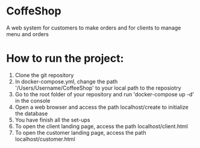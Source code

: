 # CoffeShop
A web system for customers to make orders and for clients to manage menu and orders

# How to run the project:
1. Clone the git repository
2. In docker-compose.yml, change the path '/Users/Username/CoffeeShop' to your local path to the reposiotry
3. Go to the root folder of your repository and run 'docker-compose up -d' in the console
4. Open a web browser and access the path localhost/create to initialize the database
5. You have finish all the set-ups
6. To open the client landing page, access the path localhost/client.html
7. To open the customer landing page, access the path localhost/customer.html


